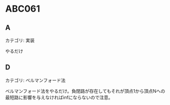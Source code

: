# ABC061

## A
カテゴリ: 実装

やるだけ

## D
カテゴリ: ベルマンフォード法

ベルマンフォード法をやるだけ。負閉路が存在してもそれが頂点1から頂点Nへの最短路に影響を与えなければinfにならないので注意。
　